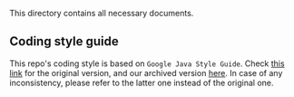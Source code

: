 This directory contains all necessary documents.

## Coding style guide

This repo's coding style is based on `Google Java Style Guide`. Check [this link](https://google.github.io/styleguide/javaguide.html) for the original version, and our archived version [here](Google%20Java%20Style%20Guide.md). In case of any inconsistency, please refer to the latter one instead of the original one.
